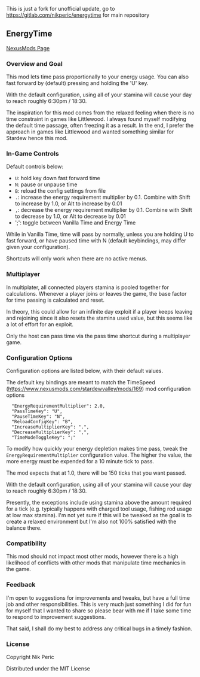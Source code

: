 This is just a fork for unofficial update, go to https://gitlab.com/nikperic/energytime for main repository

## EnergyTime

[NexusMods Page](https://www.nexusmods.com/stardewvalley/mods/6488)

### Overview and Goal

This mod lets time pass proportionally to your energy usage. You can also fast forward by (default) pressing and holding the 'U' key.

With the default configuration, using all of your stamina will cause your day to reach roughly 6:30pm / 18:30.

The inspiration for this mod comes from the relaxed feeling when there is no time constraint in games like Littlewood. I always found myself modifying the default time passage, often freezing it as a result. In the end, I prefer the approach in games like Littlewood and wanted something similar for Stardew hence this mod.

### In-Game Controls

Default controls below:

- `U`: hold key down fast forward time
- `N`: pause or unpause time
- `B`: reload the config settings from file
- `.`: increase the energy requirement multiplier by 0.1. Combine with Shift to increase by 1.0, or Alt to increase by 0.01
- `,`: decrease the energy requirement multiplier by 0.1. Combine with Shift to decrease by 1.0, or Alt to decrease by 0.01
- ';': toggle between Vanilla Time and Energy Time

While in Vanilla Time, time will pass by normally, unless you are holding U to fast forward, or have paused time with N (default keybindings, may differ given your configuration).

Shortcuts will only work when there are no active menus.

### Multiplayer

In multiplater, all connected players stamina is pooled together for calculations. Whenever a player joins or leaves the game, the base factor for time passing is calculated and reset.

In theory, this could allow for an infinite day exploit if a player keeps leaving and rejoining since it also resets the stamina used value, but this seems like a lot of effort for an exploit.

Only the host can pass time via the pass time shortcut during a multiplayer game.

### Configuration Options

Configuration options are listed below, with their default values.

The default key bindings are meant to match the TimeSpeed (https://www.nexusmods.com/stardewvalley/mods/169) mod configuration options

```
  "EnergyRequirementMultiplier": 2.0,
  "PassTimeKey": "U",
  "PauseTimeKey": "N",
  "ReloadConfigKey": "B",
  "IncreaseMultiplierKey": ".",
  "DecreaseMultiplierKey": ",",
  "TimeModeToggleKey": ";"
```

To modify how quickly your energy depletion makes time pass, tweak the `EnergyRequirementMultiplier` configuration value. The higher the value, the more energy must be expended for a 10 minute tick to pass.

The mod expects that at 1.0, there will be 150 ticks that you want passed.

With the default configuration, using all of your stamina will cause your day to reach roughly 6:30pm / 18:30.

Presently, the exceptions include using stamina above the amount required for a tick (e.g. typically happens with charged tool usage, fishing rod usage at low max stamina). I'm not yet sure if this will be tweaked as the goal is to create a relaxed environment but I'm also not 100% satisfied with the balance there.

### Compatibility

This mod should not impact most other mods, however there is a high likelihood of conflicts with other mods that manipulate time mechanics in the game.

### Feedback

I'm open to suggestions for improvements and tweaks, but have a full time job and other responsibilities. This is very much just something I did for fun for myself that I wanted to share so please bear with me if I take some time to respond to improvement suggestions.

That said, I shall do my best to address any critical bugs in a timely fashion.

### License

Copyright Nik Peric

Distributed under the MIT License

